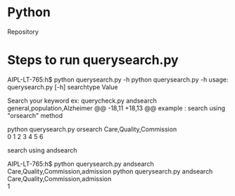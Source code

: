 # Python
Repository
<h1>Steps to run querysearch.py</h1>

AIPL-LT-765:h$ python querysearch.py -h
python querysearch.py -h
usage: querysearch.py [-h] searchtype Value

Search your keyword ex: querycheck.py andsearch general,population,Alzheimer
@@ -18,11 +18,13 @@ example :
search using  "orsearch" method

python querysearch.py orsearch Care,Quality,Commission
<br>
0 1 2 3 4 5 6

search using andsearch

AIPL-LT-765:h$ python querysearch.py andsearch Care,Quality,Commission,admission
python querysearch.py andsearch Care,Quality,Commission,admission
<br>
1


